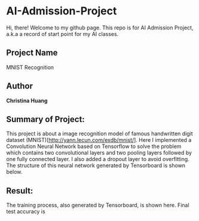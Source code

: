 # AI-Admission-Project
Hi, there! Welcome to my github page. This repo is for AI Admission Project, a.k.a a record of start point for my AI classes.

## Project Name
MNIST Recognition

## Author
**Christina Huang**

## Summary of Project: 
This project is about a image recognition model of famous handwritten digit dataset (MNIST)[http://yann.lecun.com/exdb/mnist/]. Here I implemented a Convolution Neural Network based on Tensorflow to solve the problem which contains two convolutional layers and two pooling layers followed by one fully connected layer. I also added a dropout layer to avoid overfitting. The structure of this neural network generated by Tensorboard is shown below.

## Result:
The training process, also generated by Tensorboard, is shown here. Final test accuracy is  


